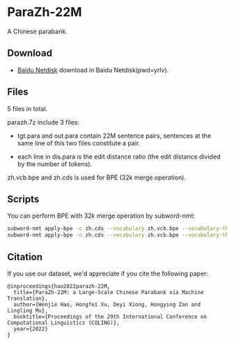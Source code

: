 # ParaZh-22M
A Chinese parabank.


## Download
* [Baidu Netdisk](https://pan.baidu.com/s/1htji52Qu7f1FwQFir94CgA) download in Baidu Netdisk(pwd=yrlv). 


## Files
 5 files in total.

parazh.7z include 3 files: 

* tgt.para and out.para contain 22M sentence pairs, sentences at the same line of this two files constitute a pair.

* each line in dis.para is the edit distance ratio (the edit distance divided by the number of tokens).

zh.vcb.bpe and zh.cds is used for BPE (32k merge operation).

## Scripts
You can perform BPE with 32k merge operation by subword-nmt:
```bash
subword-nmt apply-bpe -c zh.cds --vocabulary zh.vcb.bpe --vocabulary-threshold 8 < tgt.para > tgt.para.bpe
subword-nmt apply-bpe -c zh.cds --vocabulary zh.vcb.bpe --vocabulary-threshold 8 < out.para > out.para.bpe

```

## Citation
If you use our dataset, we'd appreciate if you cite the following paper:
```
@inproceedings{hao2022parazh-22M,
  title={ParaZh-22M: a Large-Scale Chinese Parabank via Machine Translation},
  author={Wenjie Hao, Hongfei Xu, Deyi Xiong, Hongying Zan and Lingling Mu},
  booktitle={Proceedings of the 29th International Conference on Computational Linguistics (COLING)},
  year={2022}
}
```
